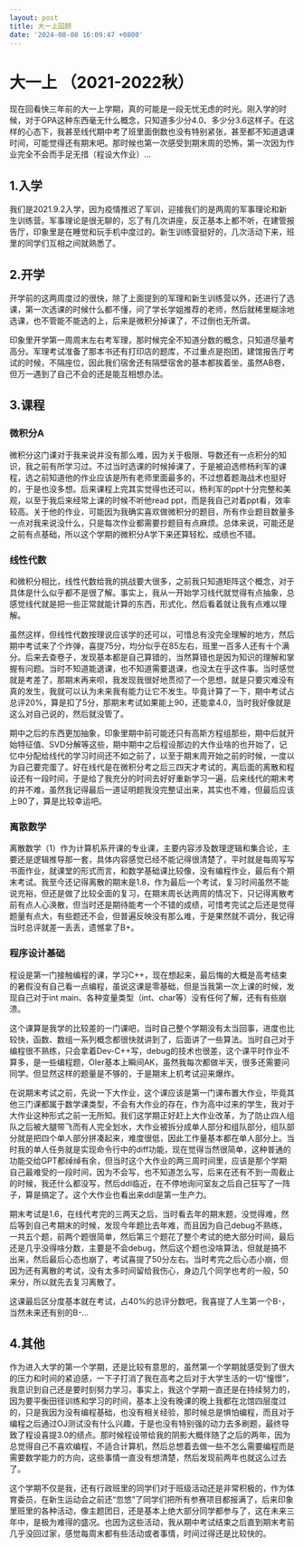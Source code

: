 ```yaml
---
layout: post
title: 大一上回顾
date: '2024-08-08 16:09:47 +0800'
---
```

# 大一上 （2021-2022秋）
现在回看快三年前的大一上学期，真的可能是一段无忧无虑的时光。刚入学的时候，对于GPA这种东西毫无什么概念，只知道多少分4.0、多少分3.6这样子。在这样的心态下，我甚至线代期中考了班里面倒数也没有特别紧张，甚至都不知道退课时间，可能觉得还有期末吧。那时候也第一次感受到期末周的恐怖，第一次因为作业完全不会而手足无措（程设大作业）...

## 1.入学
我们是2021.9.2入学，因为疫情推迟了军训，迎接我们的是两周的军事理论和新生训练营。军事理论是很无聊的，忘了有几次讲座，反正基本上都不听，在建管报告厅，印象里是在睡觉和玩手机中度过的。新生训练营挺好的，几次活动下来，班里的同学们互相之间就熟悉了。

## 2.开学
开学前的这两周度过的很快，除了上面提到的军理和新生训练营以外，还进行了选课，第一次选课的时候什么都不懂，问了学长学姐推荐的老师，然后就稀里糊涂地选课，也不管能不能选的上，后来是微积分掉课了，不过倒也无所谓。

印象里开学第一周周末左右考军理，那时候完全不知道分数的概念，只知道尽量考高分。军理考试准备了那本书还有打印店的题库，不过重点是抱团，建馆报告厅考试的时候，不隔座位，因此我们宿舍还有隔壁宿舍的基本都挨着坐，虽然AB卷，但万一遇到了自己不会的还是能互相想办法。

## 3.课程

### 微积分A
微积分这门课对于我来说并没有那么难，因为关于极限、导数还有一点积分的知识，我之前有所学习过。不过当时选课的时候掉课了，于是被迫选修杨利军的课程，选之前知道他的作业应该是所有老师里面最多的，不过想着题海战术也挺好的，于是也没多想。后来课程上完其实觉得也还可以，杨利军的ppt十分完整和美观，以至于我后来经常上课的时候不听他read ppt，而是我自己对着ppt看，效率较高。关于他的作业，可能因为我确实喜欢做微积分的题目，所有作业题目数量多一点对我来说没什么，只是每次作业都需要抄题目有点麻烦。总体来说，可能还是之前有点基础，所以这个学期的微积分A学下来还算轻松，成绩也不错。

### 线性代数
和微积分相比，线性代数给我的挑战要大很多，之前我只知道矩阵这个概念，对于具体是什么似乎都不是很了解。事实上，我从一开始学习线代就觉得有点抽象，总感觉线代就是把一些正常就能计算的东西，形式化，然后看着就让我有点难以理解。

虽然这样，但线性代数按理说应该学的还可以，可惜总有没完全理解的地方，然后期中考试来了个炸弹，喜提75分，均分似乎在85左右，班里一百多人还有十个满分。后来去查卷子，发现基本都是自己算错的，当然算错也是因为知识的理解和掌握有问题。当时不知道能退课，也不知道需要退课，也没太在乎这件事。当时感觉就是考差了，那期末再来呗，我发现我很好地贯彻了一个思想，就是只要灾难没有真的发生，我就可以认为未来我有能力让它不发生。毕竟计算了一下，期中考试占总评20%，算是扣了5分，那期末考试如果能上90，还能拿4.0，当时我好像就是这么对自己说的，然后就没管了。

期中之后的东西更加抽象，印象里期中前可能还只有高斯方程组那些，期中后就开始特征值、SVD分解等这些，期中期中之后程设那边的大作业啥的也开始了，记忆中分配给线代的学习时间还不如之前了，以至于期末周开始之前的时候，一度以为自己要完蛋了。好在线代是在微积分考之后三四天才考试的，离后面的离散和程设还有一段时间，于是给了我充分的时间去好好重新学习一遍，后来线代的期末考的并不难，虽然我记得最后一道证明题我没完整证出来，其实也不难，但最后应该上90了，算是比较幸运吧。

### 离散数学
离散数学（1）作为计算机系开课的专业课，主要内容涉及数理逻辑和集合论，主要还是逻辑推导那一套，具体内容感觉已经不能记得很清楚了，平时就是每周写写书面作业，就课堂的形式而言，和数学基础课比较像，没有编程作业，最后有个期末考试。我至今还记得离散的期末是1.8，作为最后一个考试，复习时间虽然不能说充裕，但还是做了比较全面的复习，在期末周长达两周的情况下，只记得离散考前有点人心涣散，但当时还是期待能考一个不错的成绩，可惜考完试之后还是觉得题量有点大，有些题还不会，但普遍反映没有那么难，于是果然就不调分，我记得当时总评就差一丢丢，遗憾拿了B+。

### 程序设计基础
程设是第一门接触编程的课，学习C++，现在想起来，最后悔的大概是高考结束的暑假没有自己看一点编程，虽说这课是零基础，但是当我第一次上课的时候，发现自己对于int main、各种变量类型（int、char等）没有任何了解，还有有些崩溃。

这个课算是我学的比较差的一门课吧，当时自己整个学期没有太当回事，进度也比较快，函数、数组一系列概念都很快就讲到了，后面讲了一些算法。当时自己对于编程很不熟练，只会拿着Dev-C++写，debug的技术也很差，这个课平时作业不算多，是一些编程题，OIer基本上瞬间AK，虽然我每次都做半天，很多还需要问同学。但显然这样的题量是不够的，于是期末上机考试迎来爆炸。

在说期末考试之前，先说一下大作业，这个课应该是第一门课布置大作业，毕竟其他三门课都属于数学课类型，不会有大作业的存在，作为高中过来的学生，我对于大作业这种形式之前一无所知。我们这学期正好赶上大作业改革，为了防止四人组队之后被大腿带飞而有人完全划水，大作业被拆分成单人部分和组队部分，组队部分就是把四个单人部分拼凑起来，难度很低，因此工作量基本都在单人部分上。当时我的单人任务就是实现命令行中的diff功能，现在觉得当然很简单，这种普通的功能交给GPT都绰绰有余，但当时这个大作业的两三周时间里，应该是那个学期自己最难受的一段时间，因为不会写，也不知道怎么写，后来在还有不到一周截止的时候，我还什么都没写，然后ddl临近，在不停地询问室友之后自己狂写了一阵子，算是搞定了。这个大作业也看出来ddl是第一生产力。

期末考试是1.6，在线代考完的三两天之后，当时看去年的期末题，没觉得难，然后等到自己考期末的时候，发现今年题比去年难，而且因为自己debug不熟练，一共五个题，前两个题很简单，然后第三个题花了整个考试的绝大部分时间，最后还是几乎没得啥分数，主要是不会debug，然后这个题也没啥算法，但就是搞不出来，然后最后心态也崩了，考试喜提了50分左右。当时考完之后心态小崩，但因为还有离散的考试，没有太多时间留给我伤心，身边几个同学也考的一般，50来分，所以就先去复习离散了。

这课最后区分度基本就在考试，占40%的总评分数吧，我喜提了人生第一个B-，当然未来还有别的B-...

## 4.其他
作为进入大学的第一个学期，还是比较有意思的，虽然第一个学期就感受到了很大的压力和时间的紧迫感，一下子打消了我在高考之后对于大学生活的一切“憧憬”，我意识到自己还是要时刻努力学习，事实上，我这个学期一直还是在持续努力的，因为要平衡田径训练和学习的时间，基本上没有晚课的晚上我都在北馆四层度过的，只是我因为没有编程基础，也没有相关经验，那时候总是惧怕编程，而且对于编程之后通过OJ测试没有什么兴趣，于是也没有特别强的动力去多刷题，最终导致了程设喜提3.0的绩点。那时候程设带给我的阴影大概伴随了之后的两年，因为总觉得自己不喜欢编程，不适合计算机，然后总想着去做一些不怎么需要编程而是需要数学能力的方向，这些事情一直没有想清楚，然后发现前两年也就这么过去了。

这个学期不仅是我，还有行政班里的同学们对于班级活动还是非常积极的，作为体育委员，在新生运动会之前还“忽悠”了同学们把所有参赛项目都报满了，后来印象里班里的各种活动，像主题团日，还是基本上绝大部分同学都参与了，这在未来三年中，是极为难得的盛况。也因为这些活动，我从期中考试结束之后直到期末考前几乎没回过家，感觉每周末都有些活动或者事情，时间过得还是比较快的。